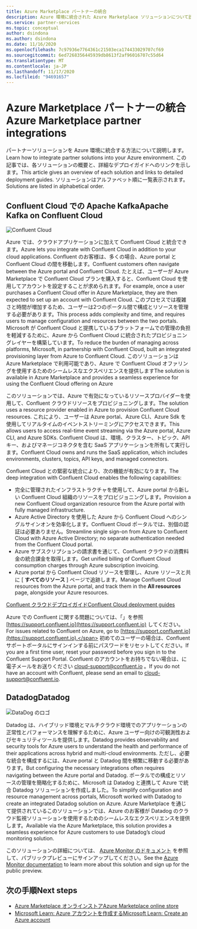 ```yaml
---
title: Azure Marketplace パートナーの統合
description: Azure 環境に統合された Azure Marketplace ソリューションについて説明し、Microsoft パートナーのデプロイガイドへのリンクを提供します。
ms.service: partner-services
ms.topic: conceptual
author: dsindona
ms.author: dsindona
ms.date: 11/16/2020
ms.openlocfilehash: 7c97936e7764361c21503eca174433029707cf69
ms.sourcegitcommit: 6ed7268356445939db8613f2af96016707c55d64
ms.translationtype: MT
ms.contentlocale: ja-JP
ms.lasthandoff: 11/17/2020
ms.locfileid: "94691657"
---
```

# <a name="azure-marketplace-partner-integrations"></a><span data-ttu-id="081dc-103">Azure Marketplace パートナーの統合</span><span class="sxs-lookup"><span data-stu-id="081dc-103">Azure Marketplace partner integrations</span></span>

<span data-ttu-id="081dc-104">パートナーソリューションを Azure 環境に統合する方法について説明します。</span><span class="sxs-lookup"><span data-stu-id="081dc-104">Learn how to integrate partner solutions into your Azure environment.</span></span> <span data-ttu-id="081dc-105">この記事では、各ソリューションの概要と、詳細なデプロイガイドへのリンクを示します。</span><span class="sxs-lookup"><span data-stu-id="081dc-105">This article gives an overview of each solution and links to detailed deployment guides.</span></span> <span data-ttu-id="081dc-106">ソリューションはアルファベット順に一覧表示されます。</span><span class="sxs-lookup"><span data-stu-id="081dc-106">Solutions are listed in alphabetical order.</span></span> 

## <a name="apache-kafka-on-confluent-cloud"></a><span data-ttu-id="081dc-107">Confluent Cloud での Apache Kafka</span><span class="sxs-lookup"><span data-stu-id="081dc-107">Apache Kafka on Confluent Cloud</span></span>

![Confluent Cloud](./media/partners/confluent-cloud.png)

<span data-ttu-id="081dc-109">Azure では、クラウドアプリケーションに加えて Confluent Cloud と統合できます。</span><span class="sxs-lookup"><span data-stu-id="081dc-109">Azure lets you integrate with Confluent Cloud in addition to your cloud applications.</span></span> <span data-ttu-id="081dc-110">Confluent のお客様は、多くの場合、Azure portal と Confluent Cloud の間を移動します。</span><span class="sxs-lookup"><span data-stu-id="081dc-110">Confluent customers often navigate between the Azure portal and Confluent Cloud.</span></span> <span data-ttu-id="081dc-111">たとえば、ユーザーが Azure Marketplace で Confluent Cloud プランを購入すると、Confluent Cloud を使用してアカウントを設定することが求められます。</span><span class="sxs-lookup"><span data-stu-id="081dc-111">For example, once a user purchases a Confluent Cloud offer in Azure Marketplace, they are then expected to set up an account with Confluent Cloud.</span></span> <span data-ttu-id="081dc-112">このプロセスでは複雑さと時間が増加するため、ユーザーは2つのポータル間で構成とリソースを管理する必要があります。</span><span class="sxs-lookup"><span data-stu-id="081dc-112">This process adds complexity and time, and requires users to manage configuration and resources between the two portals.</span></span> <span data-ttu-id="081dc-113">Microsoft が Confluent Cloud と提携しているプラットフォームでの管理の負担を軽減するために、Azure から Confluent Cloud に統合されたプロビジョニングレイヤーを構築しています。</span><span class="sxs-lookup"><span data-stu-id="081dc-113">To reduce the burden of managing across platforms, Microsoft, in partnership with Confluent Cloud, built an integrated provisioning layer from Azure to Confluent Cloud.</span></span> <span data-ttu-id="081dc-114">このソリューションは Azure Marketplace で利用可能であり、Azure で Confluent Cloud オファリングを使用するためのシームレスなエクスペリエンスを提供します</span><span class="sxs-lookup"><span data-stu-id="081dc-114">The solution is available in Azure Marketplace and  provides a seamless experience for using the Confluent Cloud offering on Azure</span></span>

<span data-ttu-id="081dc-115">このソリューションでは、Azure で有効になっているリソースプロバイダーを使用して、Confluent クラウドリソースをプロビジョニングします。</span><span class="sxs-lookup"><span data-stu-id="081dc-115">The solution uses a resource provider enabled in Azure to provision Confluent Cloud resources.</span></span> <span data-ttu-id="081dc-116">これにより、ユーザーは Azure portal、Azure CLI、Azure Sdk を使用してリアルタイムのイベントストリーミングにアクセスできます。</span><span class="sxs-lookup"><span data-stu-id="081dc-116">This allows users to access real-time event streaming via the Azure portal, Azure CLI, and Azure SDKs.</span></span> <span data-ttu-id="081dc-117">Confluent Cloud は、環境、クラスター、トピック、API キー、およびマネージコネクタを含む SaaS アプリケーションを所有して実行します。</span><span class="sxs-lookup"><span data-stu-id="081dc-117">Confluent Cloud owns and runs the SaaS application, which includes environments, clusters, topics, API keys, and managed connectors.</span></span>

<span data-ttu-id="081dc-118">Confluent Cloud との緊密な統合により、次の機能が有効になります。</span><span class="sxs-lookup"><span data-stu-id="081dc-118">The deep integration with Confluent Cloud enables the following capabilities:</span></span>

- <span data-ttu-id="081dc-119">完全に管理されたインフラストラクチャを使用して、Azure portal から新しい Confluent Cloud 組織のリソースをプロビジョニングします。</span><span class="sxs-lookup"><span data-stu-id="081dc-119">Provision a new Confluent Cloud organization resource from the Azure portal with fully managed infrastructure.</span></span>
- <span data-ttu-id="081dc-120">Azure Active Directory を使用した Azure から Confluent Cloud へのシングルサインオンを効率化します。Confluent Cloud ポータルでは、別個の認証は必要ありません。</span><span class="sxs-lookup"><span data-stu-id="081dc-120">Streamline single sign-on from Azure to Confluent Cloud with Azure Active Directory; no separate authentication needed from the Confluent Cloud portal.</span></span>
- <span data-ttu-id="081dc-121">Azure サブスクリプションの請求書を通じて、Confluent クラウドの消費料金の統合課金を取得します。</span><span class="sxs-lookup"><span data-stu-id="081dc-121">Get unified billing of Confluent Cloud consumption charges through Azure subscription invoicing.</span></span>
- <span data-ttu-id="081dc-122">Azure portal から Confluent Cloud リソースを管理し、Azure リソースと共に [ **すべてのリソース** ] ページで追跡します。</span><span class="sxs-lookup"><span data-stu-id="081dc-122">Manage Confluent Cloud resources from the Azure portal, and track them in the **All resources** page, alongside your Azure resources.</span></span>

[<span data-ttu-id="081dc-123">Confluent クラウドデプロイガイド</span><span class="sxs-lookup"><span data-stu-id="081dc-123">Confluent Cloud deployment guides</span></span>](https://docs.confluent.io/current/cloud/marketplace/index.html)

<span data-ttu-id="081dc-124">Azure での Confluent に関する問題については、「」を参照 [https://support.confluent.io](https://support.confluent.io) してください。</span><span class="sxs-lookup"><span data-stu-id="081dc-124">For issues related to Confluent on Azure, go to [https://support.confluent.io](https://support.confluent.io).</span></span> <span data-ttu-id="081dc-125">初めてのユーザーの場合は、Confluent サポートポータルにサインインする前にパスワードをリセットしてください。</span><span class="sxs-lookup"><span data-stu-id="081dc-125">If you are a first time user, reset your password before you sign in to the Confluent Support Portal.</span></span> <span data-ttu-id="081dc-126">Confluent のアカウントをお持ちでない場合は、に電子メールをお送りください [cloud-support@confluent.io](mailto:cloud-support@confluent.io) 。</span><span class="sxs-lookup"><span data-stu-id="081dc-126">If you do not have an account with Confluent, please send an email to [cloud-support@confluent.io](mailto:cloud-support@confluent.io).</span></span>

## <a name="datadog"></a><span data-ttu-id="081dc-127">Datadog</span><span class="sxs-lookup"><span data-stu-id="081dc-127">Datadog</span></span>

![DataDog のロゴ](./media/partners/datadog.png)

<span data-ttu-id="081dc-129">Datadog は、ハイブリッド環境とマルチクラウド環境でのアプリケーションの正常性とパフォーマンスを理解するために、Azure ユーザー向けの可観測性およびセキュリティツールを提供します。</span><span class="sxs-lookup"><span data-stu-id="081dc-129">Datadog provides observability and security tools for Azure users to understand the health and performance of their applications across hybrid and multi-cloud environments.</span></span> <span data-ttu-id="081dc-130">ただし、必要な統合を構成するには、Azure portal と Datadog 間を頻繁に移動する必要があります。</span><span class="sxs-lookup"><span data-stu-id="081dc-130">But configuring the necessary integrations often requires navigating between the Azure portal and Datadog.</span></span> <span data-ttu-id="081dc-131">ポータルでの構成とリソースの管理を簡略化するために、Microsoft は Datadog と連携して Azure で統合 Datadog ソリューションを作成しました。</span><span class="sxs-lookup"><span data-stu-id="081dc-131">To simplify configuration and resource management across portals, Microsoft worked with Datadog to create an integrated Datadog solution on Azure.</span></span> <span data-ttu-id="081dc-132">Azure Marketplace を通じて提供されているこのソリューションでは、Azure のお客様が Datadog のクラウド監視ソリューションを使用するためのシームレスなエクスペリエンスを提供します。</span><span class="sxs-lookup"><span data-stu-id="081dc-132">Available via the Azure Marketplace, this solution provides a seamless experience for Azure customers to use Datadog’s cloud monitoring solution.</span></span>

<span data-ttu-id="081dc-133">このソリューションの詳細については、 [Azure Monitor のドキュメント](/azure/azure-monitor/platform/partners#datadog) を参照して、パブリックプレビューにサインアップしてください。</span><span class="sxs-lookup"><span data-stu-id="081dc-133">See the [Azure Monitor documentation](/azure/azure-monitor/platform/partners#datadog) to learn more about this solution and sign up for the public preview.</span></span>

## <a name="next-steps"></a><span data-ttu-id="081dc-134">次の手順</span><span class="sxs-lookup"><span data-stu-id="081dc-134">Next steps</span></span>

- [<span data-ttu-id="081dc-135">Azure Marketplace オンラインストア</span><span class="sxs-lookup"><span data-stu-id="081dc-135">Azure Marketplace online store</span></span>](https://azure.microsoft.com/marketplace/)
- [<span data-ttu-id="081dc-136">Microsoft Learn: Azure アカウントを作成する</span><span class="sxs-lookup"><span data-stu-id="081dc-136">Microsoft Learn: Create an Azure account</span></span>](/learn/modules/create-an-azure-account/)
